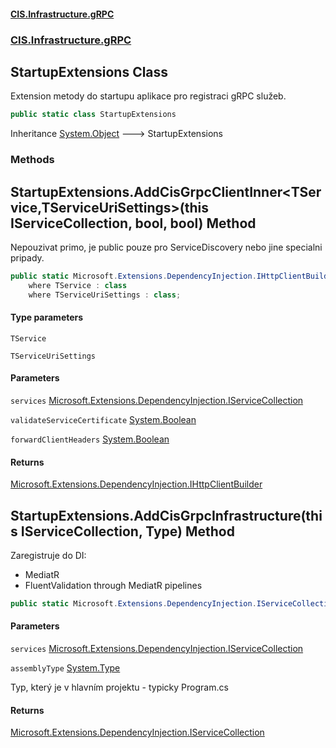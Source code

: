 #### [CIS.Infrastructure.gRPC](index.md 'index')
### [CIS.Infrastructure.gRPC](CIS.Infrastructure.gRPC.md 'CIS.Infrastructure.gRPC')

## StartupExtensions Class

Extension metody do startupu aplikace pro registraci gRPC služeb.

```csharp
public static class StartupExtensions
```

Inheritance [System.Object](https://docs.microsoft.com/en-us/dotnet/api/System.Object 'System.Object') &#129106; StartupExtensions
### Methods

<a name='CIS.Infrastructure.gRPC.StartupExtensions.AddCisGrpcClientInner_TService,TServiceUriSettings_(thisMicrosoft.Extensions.DependencyInjection.IServiceCollection,bool,bool)'></a>

## StartupExtensions.AddCisGrpcClientInner<TService,TServiceUriSettings>(this IServiceCollection, bool, bool) Method

Nepouzivat primo, je public pouze pro ServiceDiscovery nebo jine specialni pripady.

```csharp
public static Microsoft.Extensions.DependencyInjection.IHttpClientBuilder? AddCisGrpcClientInner<TService,TServiceUriSettings>(this Microsoft.Extensions.DependencyInjection.IServiceCollection services, bool validateServiceCertificate, bool forwardClientHeaders)
    where TService : class
    where TServiceUriSettings : class;
```
#### Type parameters

<a name='CIS.Infrastructure.gRPC.StartupExtensions.AddCisGrpcClientInner_TService,TServiceUriSettings_(thisMicrosoft.Extensions.DependencyInjection.IServiceCollection,bool,bool).TService'></a>

`TService`

<a name='CIS.Infrastructure.gRPC.StartupExtensions.AddCisGrpcClientInner_TService,TServiceUriSettings_(thisMicrosoft.Extensions.DependencyInjection.IServiceCollection,bool,bool).TServiceUriSettings'></a>

`TServiceUriSettings`
#### Parameters

<a name='CIS.Infrastructure.gRPC.StartupExtensions.AddCisGrpcClientInner_TService,TServiceUriSettings_(thisMicrosoft.Extensions.DependencyInjection.IServiceCollection,bool,bool).services'></a>

`services` [Microsoft.Extensions.DependencyInjection.IServiceCollection](https://docs.microsoft.com/en-us/dotnet/api/Microsoft.Extensions.DependencyInjection.IServiceCollection 'Microsoft.Extensions.DependencyInjection.IServiceCollection')

<a name='CIS.Infrastructure.gRPC.StartupExtensions.AddCisGrpcClientInner_TService,TServiceUriSettings_(thisMicrosoft.Extensions.DependencyInjection.IServiceCollection,bool,bool).validateServiceCertificate'></a>

`validateServiceCertificate` [System.Boolean](https://docs.microsoft.com/en-us/dotnet/api/System.Boolean 'System.Boolean')

<a name='CIS.Infrastructure.gRPC.StartupExtensions.AddCisGrpcClientInner_TService,TServiceUriSettings_(thisMicrosoft.Extensions.DependencyInjection.IServiceCollection,bool,bool).forwardClientHeaders'></a>

`forwardClientHeaders` [System.Boolean](https://docs.microsoft.com/en-us/dotnet/api/System.Boolean 'System.Boolean')

#### Returns
[Microsoft.Extensions.DependencyInjection.IHttpClientBuilder](https://docs.microsoft.com/en-us/dotnet/api/Microsoft.Extensions.DependencyInjection.IHttpClientBuilder 'Microsoft.Extensions.DependencyInjection.IHttpClientBuilder')

<a name='CIS.Infrastructure.gRPC.StartupExtensions.AddCisGrpcInfrastructure(thisMicrosoft.Extensions.DependencyInjection.IServiceCollection,System.Type)'></a>

## StartupExtensions.AddCisGrpcInfrastructure(this IServiceCollection, Type) Method

Zaregistruje do DI:  
- MediatR  
- FluentValidation through MediatR pipelines

```csharp
public static Microsoft.Extensions.DependencyInjection.IServiceCollection AddCisGrpcInfrastructure(this Microsoft.Extensions.DependencyInjection.IServiceCollection services, System.Type assemblyType);
```
#### Parameters

<a name='CIS.Infrastructure.gRPC.StartupExtensions.AddCisGrpcInfrastructure(thisMicrosoft.Extensions.DependencyInjection.IServiceCollection,System.Type).services'></a>

`services` [Microsoft.Extensions.DependencyInjection.IServiceCollection](https://docs.microsoft.com/en-us/dotnet/api/Microsoft.Extensions.DependencyInjection.IServiceCollection 'Microsoft.Extensions.DependencyInjection.IServiceCollection')

<a name='CIS.Infrastructure.gRPC.StartupExtensions.AddCisGrpcInfrastructure(thisMicrosoft.Extensions.DependencyInjection.IServiceCollection,System.Type).assemblyType'></a>

`assemblyType` [System.Type](https://docs.microsoft.com/en-us/dotnet/api/System.Type 'System.Type')

Typ, který je v hlavním projektu - typicky Program.cs

#### Returns
[Microsoft.Extensions.DependencyInjection.IServiceCollection](https://docs.microsoft.com/en-us/dotnet/api/Microsoft.Extensions.DependencyInjection.IServiceCollection 'Microsoft.Extensions.DependencyInjection.IServiceCollection')